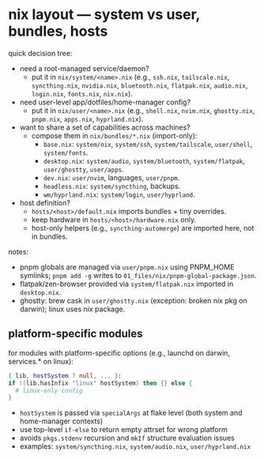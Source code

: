 # nix layout — system vs user, bundles, hosts

quick decision tree:

- need a root-managed service/daemon?
  - put it in `nix/system/<name>.nix` (e.g., `ssh.nix`, `tailscale.nix`, `syncthing.nix`, `nvidia.nix`, `bluetooth.nix`, `flatpak.nix`, `audio.nix`, `login.nix`, `fonts.nix`, `nix.nix`).
- need user-level app/dotfiles/home-manager config?
  - put it in `nix/user/<name>.nix` (e.g., `shell.nix`, `nvim.nix`, `ghostty.nix`, `pnpm.nix`, `apps.nix`, `hyprland.nix`).
- want to share a set of capabilities across machines?
  - compose them in `nix/bundles/*.nix` (import-only):
    - `base.nix`: `system/nix`, `system/ssh`, `system/tailscale`, `user/shell`, `system/fonts`.
    - `desktop.nix`: `system/audio`, `system/bluetooth`, `system/flatpak`, `user/ghostty`, `user/apps`.
    - `dev.nix`: `user/nvim`, languages, `user/pnpm`.
    - `headless.nix`: `system/syncthing`, backups.
    - `wm/hyprland.nix`: `system/login`, `user/hyprland`.
- host definition?
  - `hosts/<host>/default.nix` imports bundles + tiny overrides.
  - keep hardware in `hosts/<host>/hardware.nix` only.
  - host-only helpers (e.g., `syncthing-automerge`) are imported here, not in bundles.

notes:
- pnpm globals are managed via `user/pnpm.nix` using PNPM_HOME symlinks; `pnpm add -g` writes to `01_files/nix/pnpm-global-package.json`.
- flatpak/zen-browser provided via `system/flatpak.nix` imported in `desktop.nix`.
- ghostty: brew cask in `user/ghostty.nix` (exception: broken nix pkg on darwin); linux uses nix package.

## platform-specific modules

for modules with platform-specific options (e.g., launchd on darwin, services.* on linux):

```nix
{ lib, hostSystem ? null, ... }:
if !(lib.hasInfix "linux" hostSystem) then {} else {
  # linux-only config
}
```

- `hostSystem` is passed via `specialArgs` at flake level (both system and home-manager contexts)
- use top-level `if-else` to return empty attrset for wrong platform
- avoids `pkgs.stdenv` recursion and `mkIf` structure evaluation issues
- examples: `system/syncthing.nix`, `system/audio.nix`, `user/hyprland.nix`